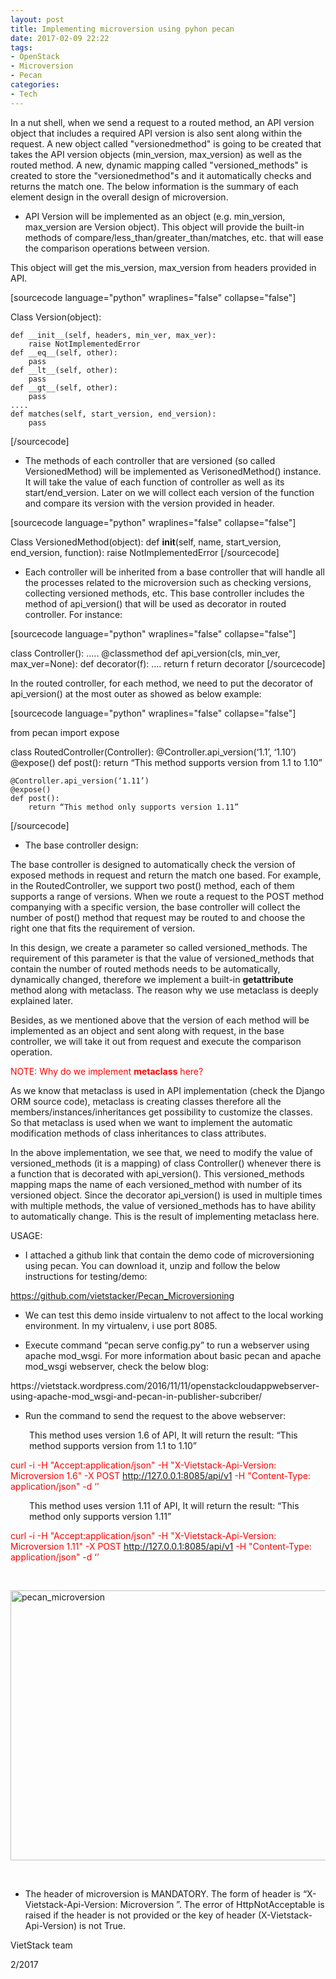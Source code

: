 ```yaml
---
layout: post
title: Implementing microversion using pyhon pecan
date: 2017-02-09 22:22
tags:
- OpenStack
- Microversion
- Pecan
categories:
- Tech
---
```


In a nut shell, when we send a request to a routed method, an API version object that includes a required API version is also sent along within the request. A new object called "versionedmethod" is going to be created that takes the API version objects (min_version, max_version) as well as the routed method. A new, dynamic mapping called "versioned_methods" is created to store the "versionedmethod"s and it automatically checks and returns the match one. The below information is the summary of each element design in the overall design of microversion.

<ul>
<li>API Version will be implemented as an object (e.g. min_version, max_version are Version object). This object will provide the built-in methods of compare/less_than/greater_than/matches, etc. that will ease the comparison operations between version.</li>
</ul>

This object will get the mis_version, max_version from headers provided in API.

[sourcecode language="python" wraplines="false" collapse="false"]

Class Version(object):

	def __init__(self, headers, min_ver, max_ver):
		raise NotImplementedError
	def __eq__(self, other):
		pass
	def __lt__(self, other):
		pass
	def __gt__(self, other):
		pass
	....
 	def matches(self, start_version, end_version):
		pass
[/sourcecode]

<ul>
<li>The methods of each controller that are versioned (so called VersionedMethod) will be implemented as VerisonedMethod() instance. It will take the value of each function of controller as well as its start/end_version. Later on we will collect each version of the function and compare its version with the version provided in header.</li>
</ul>

[sourcecode language="python" wraplines="false" collapse="false"]

Class VersionedMethod(object):
	def __init__(self, name, start_version, end_version, function):
		raise NotImplementedError
[/sourcecode]

<ul>
<li>Each controller will be inherited from a base controller that will handle all the processes related to the microversion such as checking versions, collecting versioned methods, etc. This base controller includes the method of api_version() that will be used as decorator in routed controller. For instance:</li>
</ul>

[sourcecode language="python" wraplines="false" collapse="false"]

class Controller():
	…..
	@classmethod
	def api_version(cls, min_ver, max_ver=None):
		def decorator(f):
			….
			return f
		return decorator
[/sourcecode]

In the routed controller, for each method, we need to put the decorator of api_version() at the most outer as showed as below example:

[sourcecode language="python" wraplines="false" collapse="false"]

from pecan import expose

class RoutedController(Controller):
	@Controller.api_version(‘1.1’, ‘1.10’)
	@expose()
	def post():
		return “This method supports version from 1.1 to 1.10”

	@Controller.api_version(‘1.11’)
	@expose()
	def post():
		return “This method only supports version 1.11”
[/sourcecode]

<ul>
<li>The base controller design:</li>
</ul>

The base controller is designed to automatically check the version of exposed methods in request and return the match one based. For example, in the RoutedController, we support two post() method, each of them supports a range of versions. When we route a request to the POST method companying with a specific version, the base controller will collect the number of post() method that request may be routed to and choose the right one that fits the requirement of version.

In this design, we create a parameter so called versioned_methods. The requirement of this parameter is that the value of versioned_methods that contain the number of routed methods needs to be automatically, dynamically changed, therefore we implement a built-in <strong>getattribute</strong> method along with metaclass. The reason why we use metaclass is deeply explained later.

Besides, as we mentioned above that the version of each method will be implemented as an object and sent along with request, in the base controller, we will take it out from request and execute the comparison operation.

<span style="color:#ff0000;">NOTE: Why do we implement <strong>metaclass</strong> here?</span>

As we know that metaclass is used in API implementation (check the Django ORM source code), metaclass is creating classes therefore all the members/instances/inheritances get possibility to customize the classes. So that metaclass is used when we want to implement the automatic modification methods of class inheritances to class attributes.

In the above implementation, we see that, we need to modify the value of versioned_methods (it is a mapping) of class Controller() whenever there is a function that is decorated with api_version(). This versioned_methods mapping maps the name of each versioned_method with number of its versioned object. Since the decorator api_version() is used in multiple times with multiple methods, the value of versioned_methods has to have ability to automatically change. This is the result of implementing metaclass here.

USAGE:

<ul>
<li>I attached a github link that contain the demo code of microversioning using pecan. You can download it, unzip and follow the below instructions for testing/demo:</li>
</ul>

https://github.com/vietstacker/Pecan_Microversioning

<ul>
<li>We can test this demo inside virtualenv to not affect to the local working environment. In my virtualenv, i use port 8085.</p></li>
<li><p>Execute command “pecan serve config.py” to run a webserver using apache mod_wsgi. For more information about basic pecan and apache mod_wsgi webserver, check the below blog:</p></li>
</ul>

<p>https://vietstack.wordpress.com/2016/11/11/openstackcloudappwebserver-using-apache-mod_wsgi-and-pecan-in-publisher-subcriber/

<ul>
<li>Run the command to send the request to the above webserver:</li>
</ul>

<p style="padding-left:30px;">This method uses version 1.6 of API, It will return the result: “This method supports version from 1.1 to 1.10”</p>

<span style="color:#ff0000;">curl -i -H "Accept:application/json" -H "X-Vietstack-Api-Version: Microversion 1.6" -X POST http://127.0.0.1:8085/api/v1 -H "Content-Type: application/json" -d ‘’</span>

<p style="padding-left:30px;">This method uses version 1.11 of API, It will return the result: “This method only supports version 1.11”</p>

<span style="color:#ff0000;">curl -i -H "Accept:application/json" -H "X-Vietstack-Api-Version: Microversion 1.11" -X POST http://127.0.0.1:8085/api/v1 -H "Content-Type: application/json" -d ‘’</span>

&nbsp;

<img class="alignnone size-full wp-image-1134" src="https://vietstack.files.wordpress.com/2017/02/pecan_microversion.png" alt="pecan_microversion" width="1855" height="432" />

&nbsp;

<ul>
<li>The header of microversion is MANDATORY. The form of header is “X-Vietstack-Api-Version: Microversion ”. The error of HttpNotAcceptable is raised if the header is not provided or the key of header (X-Vietstack-Api-Version) is not True.</li>
</ul>

VietStack team

2/2017

